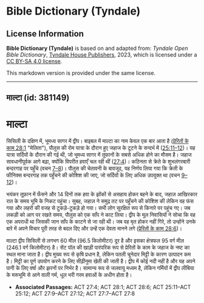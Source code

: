 # Bible Dictionary (Tyndale)

## License Information

**Bible Dictionary (Tyndale)** is based on and adapted from: _Tyndale Open Bible Dictionary_, [Tyndale House Publishers](https://tyndaleopenresources.com/), 2023, which is licensed under a [CC BY-SA 4.0 license](https://creativecommons.org/licenses/by-sa/4.0/legalcode.en).

This markdown version is provided under the same license.



--------------------------------

## माल्टा (id: 381149)

माल्टा
======

सिसिली के दक्षिण में, भूमध्य सागर में द्वीप। बाइबल में माल्टा का नाम केवल एक बार आता है ([प्रेरितों के काम 28:1](https://ref.ly/Acts28:1) "मेलिता"), पौलुस की रोम यात्रा के दौरान हुए जहाज के टूटने के सन्दर्भ में ([25:11–12](https://ref.ly/Acts25:11-Acts25:12))। यह यात्रा सर्दियों के दौरान की गई थी, जो भूमध्य सागर में तूफानों के सबसे अधिक होने का मौसम है। जहाज सावधानीपूर्वक आगे बढ़ा, क्योंकि विपरीत हवाएँ चल रही थीं ([27:4](https://ref.ly/Acts27:4))। कठिनता से क्रेते के शुभलंगरबारी बन्दरगाह पर पहुँचे (वचन [7–8](https://ref.ly/Acts27:7-Acts27:8))। पौलुस की चेतावनी के बावजूद, यह निर्णय लिया गया कि क्रेती के फीनिक्स बन्दरगाह तक पहुँचने की कोशिश की जाए, जो सर्दियों के लिए अधिक उपयुक्त था (वचन [9–12](https://ref.ly/Acts27:9-Acts27:12))।

भयंकर तूफ़ान में फँसने और 14 दिनों तक हवा के झोंकों से असहाय होकर बहने के बाद, जहाज़ आखिरकार रात के समय भूमि के निकट पहुंचा। सुबह, जहाज़ ने समुद्र तट पर पहुँचने की कोशिश की लेकिन वह फंस गया और लहरों की वजह से टुकड़े\-टुकड़े हो गया। सभी लोग सुरक्षित रूप से किनारे पर पहुंच गए। जब लकड़ी को आग पर रखते समय, पौलुस को एक साँप ने काट लिया। द्वीप के मूल निवासियों ने सोचा कि वह एक अपराधी था जिसकी जान साँप के काटने से जा रही थी। जब वह मृत होकर नहीं गिरे, तो उन्होंने उनके बारे में अपने विचार पूरी तरह से बदल दिए और उन्हें एक देवता मानने लगे ([प्रेरितों के काम 28:6](https://ref.ly/Acts28:6))।

माल्टा द्वीप सिसिली से लगभग 60 मील (96\.5 किलोमीटर) दूर है और इसका क्षेत्रफल 95 वर्ग मील (246\.1 वर्ग किलोमीटर) है। सेंट पॉल की खाड़ी पारंपरिक रूप से प्रेरितों के काम के जहाज के नष्ट का स्थल माना जाता है। द्वीप मुख्य रूप से कृषि प्रधान है, लेकिन पतली चूनेदार मिट्टी के कारण उत्पादन कम है। मिट्टी का पूर्ण उपयोग करने के लिए सीढ़ीनुमा खेती की जाती है। द्वीप में कोई नदी नहीं है और यह अपने पानी के लिए वर्षा और झरनों पर निर्भर है। सामान्य रूप से जलवायु मध्यम है, लेकिन गर्मियों में द्वीप लीबिया के मरूभूमि से आने वाली गर्म, धूल भरी गरम हवाओं के अधीन होता है।

* **Associated Passages:** ACT 27:4; ACT 28:1; ACT 28:6; ACT 25:11–ACT 25:12; ACT 27:9–ACT 27:12; ACT 27:7–ACT 27:8

